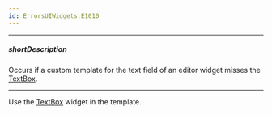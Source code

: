 ```yaml
---
id: ErrorsUIWidgets.E1010
---
```

---
##### shortDescription
Occurs if a custom template for the text field of an editor widget misses the [TextBox](/api-reference/10%20UI%20Widgets/dxTextBox/dxTextBox.md '/Documentation/ApiReference/UI_Widgets/dxTextBox/').

---
Use the [TextBox](/api-reference/10%20UI%20Widgets/dxTextBox/dxTextBox.md '/Documentation/ApiReference/UI_Widgets/dxTextBox/') widget in the template.